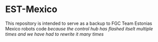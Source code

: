 # EST-Mexico
 
This repository is intended to serve as a backup to FGC Team Estonias Mexico robots code
*because the control hub has flashed itselt multiple times and we have had to rewrite it many times*

